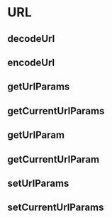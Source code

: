 
# URL

## decodeUrl

<!--@include: ../../common/url/decodeUrl.md-->


## encodeUrl

<!--@include: ../../common/url/encodeUrl.md-->


## getUrlParams

<!--@include: ../../common/url/getUrlParams.md-->


## getCurrentUrlParams

<!--@include: ../../common/url/getCurrentUrlParams.md-->


## getUrlParam

<!--@include: ../../common/url/getUrlParam.md-->


## getCurrentUrlParam

<!--@include: ../../common/url/getCurrentUrlParam.md-->


## setUrlParams

<!--@include: ../../common/url/setUrlParams.md-->


## setCurrentUrlParams

<!--@include: ../../common/url/setCurrentUrlParams.md-->